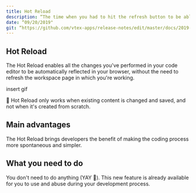 ```yaml
---
title: Hot Reload
description: “The time when you had to hit the refresh button to be able to see your code changes is long gone thanks to our Hot Reload.”
date: “09/20/2019"
git: “https://github.com/vtex-apps/release-notes/edit/master/docs/2019-week-36/events-context.md”
---
```



## Hot Reload 

The Hot Reload enables all the changes you've performed in your code editor to be automatically reflected in your browser, without the need to refresh the workspace page in which you're working.

insert gif

:eyes: Hot Reload only works when existing content is changed and saved, and not when it's created from scratch. 

## Main advantages

The Hot Reload brings developers the benefit of making the coding process more spontaneous and simpler.

## What you need to do

You don't need to do anything (YAY :tada:). This new feature is already available for you to use and abuse during your development process.
